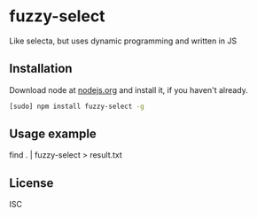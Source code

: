 # fuzzy-select

Like selecta, but uses dynamic programming and written in JS

## Installation

Download node at [nodejs.org](http://nodejs.org) and install it, if you haven't already.

```sh
[sudo] npm install fuzzy-select -g
```

## Usage example

find . | fuzzy-select > result.txt

## License

ISC

